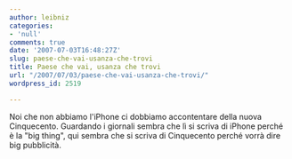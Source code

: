 ```yaml
---
author: leibniz
categories:
- 'null'
comments: true
date: '2007-07-03T16:48:27Z'
slug: paese-che-vai-usanza-che-trovi
title: Paese che vai, usanza che trovi
url: "/2007/07/03/paese-che-vai-usanza-che-trovi/"
wordpress_id: 2519

---
```

Noi che non abbiamo l'iPhone ci dobbiamo accontentare della nuova Cinquecento. Guardando i giornali sembra che lì si scriva di iPhone perché è la "big thing", qui sembra che si scriva di Cinquecento perché vorrà dire big pubblicità.
